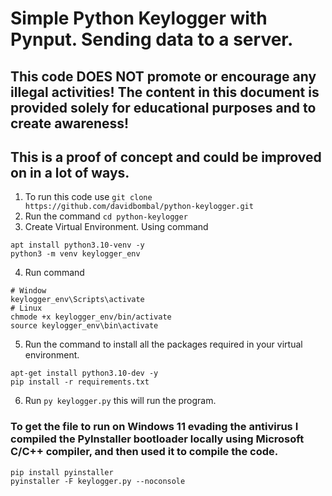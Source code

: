 # Simple Python Keylogger with Pynput. Sending data to a server.
## This code DOES NOT promote or encourage any illegal activities! The content in this document is provided solely for educational purposes and to create awareness!

## This is a proof of concept and could be improved on in a lot of ways.

1. To run this code use `git clone https://github.com/davidbombal/python-keylogger.git`
2. Run the command `cd python-keylogger`
3. Create Virtual Environment. Using command 
```
apt install python3.10-venv -y
python3 -m venv keylogger_env
```
4. Run command 
 ```
 # Window
 keylogger_env\Scripts\activate
 # Linux
 chmode +x keylogger_env/bin/activate
 source keylogger_env\bin\activate
 ```
5. Run the command to install all the packages required in your virtual environment.
```
apt-get install python3.10-dev -y
pip install -r requirements.txt
```
6. Run `py keylogger.py` this will run the program.

### To get the file to run on Windows 11 evading the antivirus I compiled the PyInstaller bootloader locally using Microsoft C/C++ compiler, and then used it to compile the code.
```
pip install pyinstaller
pyinstaller -F keylogger.py --noconsole
```
